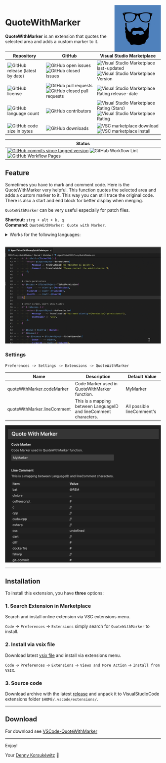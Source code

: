 <img align="right" width="150" height="150" src="doc/images/icon.png">

# QuoteWithMarker

**QuoteWithMarker** is an extension that quotes the selected area and adds a custom marker to it.

| Repository | GitHub | Visual Studio Marketplace |
| ------ | ------ | ------ |
| ![GitHub release (latest by date)](https://img.shields.io/github/v/release/dennykorsukewitz/VSCode-QuoteWithMarker) | ![GitHub open issues](https://img.shields.io/github/issues/dennykorsukewitz/VSCode-QuoteWithMarker) ![GitHub closed issues](https://img.shields.io/github/issues-closed/dennykorsukewitz/VSCode-QuoteWithMarker?color=#44CC44) | ![Visual Studio Marketplace last-updated](https://img.shields.io/visual-studio-marketplace/last-updated/dennykorsukewitz.QuoteWithMarker) ![Visual Studio Marketplace Version ](https://img.shields.io/visual-studio-marketplace/v/dennykorsukewitz.QuoteWithMarker) |
| ![GitHub license](https://img.shields.io/github/license/dennykorsukewitz/VSCode-QuoteWithMarker) | ![GitHub pull requests](https://img.shields.io/github/issues-pr/dennykorsukewitz/VSCode-QuoteWithMarker?label=PR) ![GitHub closed pull requests](https://img.shields.io/github/issues-pr-closed/dennykorsukewitz/VSCode-QuoteWithMarker?color=g&label=PR) | ![Visual Studio Marketplace Rating release-date](https://img.shields.io/visual-studio-marketplace/release-date/dennykorsukewitz.QuoteWithMarker) |
| ![GitHub language count](https://img.shields.io/github/languages/count/dennykorsukewitz/VSCode-QuoteWithMarker?style=flat&label=language)  | ![GitHub contributors](https://img.shields.io/github/contributors/dennykorsukewitz/VSCode-QuoteWithMarker) | ![Visual Studio Marketplace Rating (Stars)](https://img.shields.io/visual-studio-marketplace/stars/dennykorsukewitz.QuoteWithMarker) ![Visual Studio Marketplace Rating](https://img.shields.io/visual-studio-marketplace/r/dennykorsukewitz.QuoteWithMarker) |
| ![GitHub code size in bytes](https://img.shields.io/github/languages/code-size/dennykorsukewitz/VSCode-QuoteWithMarker)  | ![GitHub downloads](https://img.shields.io/github/downloads/dennykorsukewitz/VSCode-QuoteWithMarker/total?style=flat) | ![VSC marketplace download](https://img.shields.io/visual-studio-marketplace/d/dennykorsukewitz.QuoteWithMarker) ![VSC marketplace install](https://img.shields.io/visual-studio-marketplace/i/dennykorsukewitz.QuoteWithMarker) |

| Status |
 | ------ |
| [![GitHub commits since tagged version](https://img.shields.io/github/commits-since/dennykorsukewitz/VSCode-QuoteWithMarker/1.0.1/dev)](https://github.com/dennykorsukewitz/VSCode-QuoteWithMarker/compare/1.0.1...dev) ![GitHub Workflow Lint](https://github.com/dennykorsukewitz/VSCode-QuoteWithMarker/actions/workflows/lint.yml/badge.svg?branch=dev&style=flat&label=Lint) ![GitHub Workflow Pages](https://github.com/dennykorsukewitz/VSCode-QuoteWithMarker/actions/workflows/pages.yml/badge.svg?branch=dev&style=flat&label=GitHub%20Pages) |

## Feature

Sometimes you have to mark and comment code. Here is the QuoteWithMarker very helpful.
This function quotes the selected area and adds a custom marker to it.
This way you can still trace the original code.
There is also a start and end block for better display when merging.

`QuoteWithMarker` can be very useful especially for patch files.

**Shortcut:** ```strg + alt + k, q```<br>
**Command:**  ```QuoteWithMarker: Quote with Marker.```

<details>
  <summary>Works for the following languages:</summary>

| LanguageID              | LineComment |
| ----------------------- | ----------- |
| bat                     | @REM        |
| clojure                 | ;;          |
| coffeescript            | #           |
| c                       | //          |
| cpp                     | //          |
| cuda-cpp                | //          |
| csharp                  | //          |
| CSS                     |             |
| dart                    | //          |
| diff                    | #           |
| dockerfile              | #           |
| fsharp                  | //          |
| git-commit              | #           |
| git-rebase              | #           |
| ignore                  | #           |
| go                      | //          |
| groovy                  | //          |
| handlebars              |             |
| hlsl                    | //          |
| HTML                    |             |
| ini                     | ;           |
| plaintext               | #           |
| java                    | //          |
| javascriptreact         | //          |
| JavaScript              | //          |
| jsx-tags                |             |
| json                    | //          |
| jsonc                   | //          |
| jsonl                   | //          |
| julia                   | #           |
| tex                     | %           |
| latex                   | %           |
| cpp_embedded_latex      | //          |
| markdown_latex_combined |             |
| less                    | //          |
| lua                     | --          |
| makefile                | #           |
| Markdown                |             |
| objective-c             | //          |
| objective-cpp           | //          |
| perl                    | #           |
| perl6                   | #           |
| php                     | //          |
| powershell              | #           |
| jade                    | //-         |
| python                  | #           |
| r                       | #           |
| razor                   |             |
| restructuredtext        | ..          |
| ruby                    | #           |
| rust                    | //          |
| SCSS                    | //          |
| shaderlab               | //          |
| shellscript             | #           |
| sql                     | --          |
| swift                   | //          |
| TypeScript              | //          |
| typescriptreact         | //          |
| vb                      | '           |
| xml                     |             |
| xsl                     |             |
| dockercompose           | #           |
| yaml                    | #           |

</details>

<br>

![QuoteWithMarker](doc/images/quotewithmarker.gif)

### Settings

`Preferences -> Settings -> Extensions -> QuoteWithMarker`

| Name | Description | Default Value |
| - | - | - |
| quoteWithMarker.codeMarker | Code Marker used in QuoteWithMarker function. | MyMarker |
| quoteWithMarker.lineComment | This is a mapping between LanguageID and lineComment characters. | All possible lineComment's |

![Settings](doc/images/settings.png)

---

## Installation

To install this extension, you have **three** options:

### 1. Search Extension in Marketplace

Search and install online extension via VSC extensions menu.

`Code` -> `Preferences` -> `Extensions` simply search for `QuoteWithMarker` to install.

### 2. Install via vsix file

Download latest [vsix file](https://github.com/dennykorsukewitz/VSCode-QuoteWithMarker/releases) and install via extensions menu.

`Code` -> `Preferences` -> `Extensions` -> `Views and More Action` -> `Install from VSIX`.

### 3. Source code

Download archive with the latest [release](https://github.com/dennykorsukewitz/VSCode-QuoteWithMarker/releases) and unpack it to VisualStudioCode extensions folder
`$HOME/.vscode/extensions/`.

---

## Download

For download see [VSCode-QuoteWithMarker](https://github.com/dennykorsukewitz/VSCode-QuoteWithMarker/releases)

---

Enjoy!

Your [Denny Korsukéwitz](https://github.com/dennykorsukewitz) 🚀
